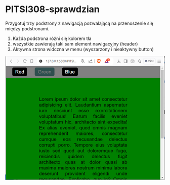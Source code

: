 # PITSI308-sprawdzian

Przygotuj trzy podstrony z nawigacją pozwalającą na przenoszenie się między podstronami.

1. Każda podstrona różni się kolorem tła
2. wszystkie zawierają taki sam element nawigacyjny (header)
3. Aktywna strona widczna w menu (wyszarzony i nieaktywny button)

   
![green.png](green.png)

